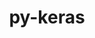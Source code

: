 ---
title: "py-keras"
layout: cache
categories: [package, develop]
meta: {"versions": ["2.10.0", "2.12.0"], "compilers": ["gcc@=11.3.0", "gcc@=7.3.1"], "oss": ["amzn2", "ubuntu22.04"], "platforms": ["linux"], "targets": ["ivybridge", "x86_64_v3", "x86_64_v4"], "stacks": ["ml-linux-x86_64-cpu", "ml-linux-x86_64-cuda", "ml-linux-x86_64-rocm", "root"], "num_specs": 129, "num_specs_by_stack": {"root": 129, "ml-linux-x86_64-cuda": 50, "ml-linux-x86_64-rocm": 42, "ml-linux-x86_64-cpu": 42}}
spec_details: [{"hash": "fss2lsnnxma3kug3ude35xmjdazgnqpl", "compiler": "gcc@=7.3.1", "versions": ["2.10.0"], "os": "amzn2", "platform": "linux", "target": "ivybridge", "variants": ["build_system=python_pip"], "stacks": ["root"], "size": "-", "tarball": "https://binaries.spack.io/develop/build_cache/linux-amzn2-ivybridge/gcc-7.3.1/py-keras-2.10.0/linux-amzn2-ivybridge-gcc-7.3.1-py-keras-2.10.0-fss2lsnnxma3kug3ude35xmjdazgnqpl.spack"}, {"hash": "2h6x7jsirgeaymyhofdrwbfo6lxfymxs", "compiler": "gcc@=7.3.1", "versions": ["2.10.0"], "os": "amzn2", "platform": "linux", "target": "ivybridge", "variants": ["build_system=python_pip"], "stacks": ["root"], "size": "-", "tarball": "https://binaries.spack.io/develop/build_cache/linux-amzn2-ivybridge/gcc-7.3.1/py-keras-2.10.0/linux-amzn2-ivybridge-gcc-7.3.1-py-keras-2.10.0-2h6x7jsirgeaymyhofdrwbfo6lxfymxs.spack"}, {"hash": "ujfrrdeupanxkxbgv3xrqgauuwnpk7x2", "compiler": "gcc@=7.3.1", "versions": ["2.10.0"], "os": "amzn2", "platform": "linux", "target": "ivybridge", "variants": ["build_system=python_pip"], "stacks": ["root"], "size": "-", "tarball": "https://binaries.spack.io/develop/build_cache/linux-amzn2-ivybridge/gcc-7.3.1/py-keras-2.10.0/linux-amzn2-ivybridge-gcc-7.3.1-py-keras-2.10.0-ujfrrdeupanxkxbgv3xrqgauuwnpk7x2.spack"}, {"hash": "nk6m73sr2tozc2l2yrzqem66lb64zrmz", "compiler": "gcc@=7.3.1", "versions": ["2.10.0"], "os": "amzn2", "platform": "linux", "target": "ivybridge", "variants": ["build_system=python_pip"], "stacks": ["root"], "size": "-", "tarball": "https://binaries.spack.io/develop/build_cache/linux-amzn2-ivybridge/gcc-7.3.1/py-keras-2.10.0/linux-amzn2-ivybridge-gcc-7.3.1-py-keras-2.10.0-nk6m73sr2tozc2l2yrzqem66lb64zrmz.spack"}, {"hash": "o6kgytkmqygkkpdhyjkwh2mmwtzgsodq", "compiler": "gcc@=7.3.1", "versions": ["2.10.0"], "os": "amzn2", "platform": "linux", "target": "ivybridge", "variants": ["build_system=python_pip"], "stacks": ["root"], "size": "-", "tarball": "https://binaries.spack.io/develop/build_cache/linux-amzn2-ivybridge/gcc-7.3.1/py-keras-2.10.0/linux-amzn2-ivybridge-gcc-7.3.1-py-keras-2.10.0-o6kgytkmqygkkpdhyjkwh2mmwtzgsodq.spack"}, {"hash": "wdtfevbqydbwfewv33qdyv3nnes7kfd5", "compiler": "gcc@=7.3.1", "versions": ["2.10.0"], "os": "amzn2", "platform": "linux", "target": "ivybridge", "variants": ["build_system=python_pip"], "stacks": ["root"], "size": "-", "tarball": "https://binaries.spack.io/develop/build_cache/linux-amzn2-ivybridge/gcc-7.3.1/py-keras-2.10.0/linux-amzn2-ivybridge-gcc-7.3.1-py-keras-2.10.0-wdtfevbqydbwfewv33qdyv3nnes7kfd5.spack"}, {"hash": "irktdcnvfaoct4mhv4itysicdknwv66q", "compiler": "gcc@=7.3.1", "versions": ["2.10.0"], "os": "amzn2", "platform": "linux", "target": "x86_64_v3", "variants": ["build_system=python_pip"], "stacks": ["root"], "size": "-", "tarball": "https://binaries.spack.io/develop/build_cache/linux-amzn2-x86_64_v3/gcc-7.3.1/py-keras-2.10.0/linux-amzn2-x86_64_v3-gcc-7.3.1-py-keras-2.10.0-irktdcnvfaoct4mhv4itysicdknwv66q.spack"}, {"hash": "3dzkylaj7zd7grqzye57oeawkwe6vuiu", "compiler": "gcc@=7.3.1", "versions": ["2.10.0"], "os": "amzn2", "platform": "linux", "target": "x86_64_v3", "variants": ["build_system=python_pip"], "stacks": ["root"], "size": "-", "tarball": "https://binaries.spack.io/develop/build_cache/linux-amzn2-x86_64_v3/gcc-7.3.1/py-keras-2.10.0/linux-amzn2-x86_64_v3-gcc-7.3.1-py-keras-2.10.0-3dzkylaj7zd7grqzye57oeawkwe6vuiu.spack"}, {"hash": "aoozurj74b7qrk64yu7u33nlomu5cijf", "compiler": "gcc@=7.3.1", "versions": ["2.10.0"], "os": "amzn2", "platform": "linux", "target": "x86_64_v3", "variants": ["build_system=python_pip"], "stacks": ["root"], "size": "-", "tarball": "https://binaries.spack.io/develop/build_cache/linux-amzn2-x86_64_v3/gcc-7.3.1/py-keras-2.10.0/linux-amzn2-x86_64_v3-gcc-7.3.1-py-keras-2.10.0-aoozurj74b7qrk64yu7u33nlomu5cijf.spack"}, {"hash": "77wpopnyl6xo4v2d3bbej257lvqelo6i", "compiler": "gcc@=7.3.1", "versions": ["2.10.0"], "os": "amzn2", "platform": "linux", "target": "x86_64_v3", "variants": [], "stacks": ["root"], "size": "-", "tarball": "https://binaries.spack.io/develop/build_cache/linux-amzn2-x86_64_v3/gcc-7.3.1/py-keras-2.10.0/linux-amzn2-x86_64_v3-gcc-7.3.1-py-keras-2.10.0-77wpopnyl6xo4v2d3bbej257lvqelo6i.spack"}, {"hash": "fqqeoo6cjesk5ai6gpbqnycmd3klkjc3", "compiler": "gcc@=7.3.1", "versions": ["2.10.0"], "os": "amzn2", "platform": "linux", "target": "x86_64_v3", "variants": ["build_system=python_pip"], "stacks": ["root"], "size": "-", "tarball": "https://binaries.spack.io/develop/build_cache/linux-amzn2-x86_64_v3/gcc-7.3.1/py-keras-2.10.0/linux-amzn2-x86_64_v3-gcc-7.3.1-py-keras-2.10.0-fqqeoo6cjesk5ai6gpbqnycmd3klkjc3.spack"}, {"hash": "dz7pfxlrbsdabzqeelmsowujkhb35jmc", "compiler": "gcc@=7.3.1", "versions": ["2.10.0"], "os": "amzn2", "platform": "linux", "target": "x86_64_v3", "variants": ["build_system=python_pip"], "stacks": ["root"], "size": "-", "tarball": "https://binaries.spack.io/develop/build_cache/linux-amzn2-x86_64_v3/gcc-7.3.1/py-keras-2.10.0/linux-amzn2-x86_64_v3-gcc-7.3.1-py-keras-2.10.0-dz7pfxlrbsdabzqeelmsowujkhb35jmc.spack"}, {"hash": "faoudjrqhuuyqzf4me234d2i34tfq5ry", "compiler": "gcc@=7.3.1", "versions": ["2.10.0"], "os": "amzn2", "platform": "linux", "target": "x86_64_v3", "variants": [], "stacks": ["root"], "size": "-", "tarball": "https://binaries.spack.io/develop/build_cache/linux-amzn2-x86_64_v3/gcc-7.3.1/py-keras-2.10.0/linux-amzn2-x86_64_v3-gcc-7.3.1-py-keras-2.10.0-faoudjrqhuuyqzf4me234d2i34tfq5ry.spack"}, {"hash": "6vbp7ajopydxyxm3cwh35jz465xxzp7n", "compiler": "gcc@=7.3.1", "versions": ["2.10.0"], "os": "amzn2", "platform": "linux", "target": "x86_64_v3", "variants": ["build_system=python_pip"], "stacks": ["root"], "size": "-", "tarball": "https://binaries.spack.io/develop/build_cache/linux-amzn2-x86_64_v3/gcc-7.3.1/py-keras-2.10.0/linux-amzn2-x86_64_v3-gcc-7.3.1-py-keras-2.10.0-6vbp7ajopydxyxm3cwh35jz465xxzp7n.spack"}, {"hash": "lyofg3s7bulypuiuwyymqyhvu4hwlwc7", "compiler": "gcc@=7.3.1", "versions": ["2.10.0"], "os": "amzn2", "platform": "linux", "target": "x86_64_v3", "variants": ["build_system=python_pip"], "stacks": ["root"], "size": "-", "tarball": "https://binaries.spack.io/develop/build_cache/linux-amzn2-x86_64_v3/gcc-7.3.1/py-keras-2.10.0/linux-amzn2-x86_64_v3-gcc-7.3.1-py-keras-2.10.0-lyofg3s7bulypuiuwyymqyhvu4hwlwc7.spack"}, {"hash": "6nnebuq5f7gmwcamd4dpcj2k72j3udtr", "compiler": "gcc@=7.3.1", "versions": ["2.10.0"], "os": "amzn2", "platform": "linux", "target": "x86_64_v3", "variants": ["build_system=python_pip"], "stacks": ["root"], "size": "-", "tarball": "https://binaries.spack.io/develop/build_cache/linux-amzn2-x86_64_v3/gcc-7.3.1/py-keras-2.10.0/linux-amzn2-x86_64_v3-gcc-7.3.1-py-keras-2.10.0-6nnebuq5f7gmwcamd4dpcj2k72j3udtr.spack"}, {"hash": "ji7ojgttsqclkxvd5k4qakjhyomdmuma", "compiler": "gcc@=7.3.1", "versions": ["2.10.0"], "os": "amzn2", "platform": "linux", "target": "x86_64_v3", "variants": ["build_system=python_pip"], "stacks": ["root"], "size": "-", "tarball": "https://binaries.spack.io/develop/build_cache/linux-amzn2-x86_64_v3/gcc-7.3.1/py-keras-2.10.0/linux-amzn2-x86_64_v3-gcc-7.3.1-py-keras-2.10.0-ji7ojgttsqclkxvd5k4qakjhyomdmuma.spack"}, {"hash": "m3k26mq3x45k24lkx3j5kd2zgwss62fa", "compiler": "gcc@=7.3.1", "versions": ["2.10.0"], "os": "amzn2", "platform": "linux", "target": "x86_64_v3", "variants": ["build_system=python_pip"], "stacks": ["root"], "size": "-", "tarball": "https://binaries.spack.io/develop/build_cache/linux-amzn2-x86_64_v3/gcc-7.3.1/py-keras-2.10.0/linux-amzn2-x86_64_v3-gcc-7.3.1-py-keras-2.10.0-m3k26mq3x45k24lkx3j5kd2zgwss62fa.spack"}, {"hash": "ier2etz7pkes3nsqpeulsjpwwnndbbdd", "compiler": "gcc@=7.3.1", "versions": ["2.10.0"], "os": "amzn2", "platform": "linux", "target": "x86_64_v3", "variants": ["build_system=python_pip"], "stacks": ["root"], "size": "-", "tarball": "https://binaries.spack.io/develop/build_cache/linux-amzn2-x86_64_v3/gcc-7.3.1/py-keras-2.10.0/linux-amzn2-x86_64_v3-gcc-7.3.1-py-keras-2.10.0-ier2etz7pkes3nsqpeulsjpwwnndbbdd.spack"}, {"hash": "jajuzk7nhjjzwy4igqdsvhh4aduv44cs", "compiler": "gcc@=7.3.1", "versions": ["2.10.0"], "os": "amzn2", "platform": "linux", "target": "x86_64_v3", "variants": ["build_system=python_pip"], "stacks": ["root"], "size": "-", "tarball": "https://binaries.spack.io/develop/build_cache/linux-amzn2-x86_64_v3/gcc-7.3.1/py-keras-2.10.0/linux-amzn2-x86_64_v3-gcc-7.3.1-py-keras-2.10.0-jajuzk7nhjjzwy4igqdsvhh4aduv44cs.spack"}, {"hash": "mz4n5m45mic4hfffydjpplt6atrgi3a3", "compiler": "gcc@=7.3.1", "versions": ["2.10.0"], "os": "amzn2", "platform": "linux", "target": "x86_64_v3", "variants": ["build_system=python_pip"], "stacks": ["root"], "size": "-", "tarball": "https://binaries.spack.io/develop/build_cache/linux-amzn2-x86_64_v3/gcc-7.3.1/py-keras-2.10.0/linux-amzn2-x86_64_v3-gcc-7.3.1-py-keras-2.10.0-mz4n5m45mic4hfffydjpplt6atrgi3a3.spack"}, {"hash": "xp7qxmjn2oknmgi5dk6gypdxb4g5vhhw", "compiler": "gcc@=7.3.1", "versions": ["2.10.0"], "os": "amzn2", "platform": "linux", "target": "x86_64_v3", "variants": ["build_system=python_pip"], "stacks": ["root"], "size": "-", "tarball": "https://binaries.spack.io/develop/build_cache/linux-amzn2-x86_64_v3/gcc-7.3.1/py-keras-2.10.0/linux-amzn2-x86_64_v3-gcc-7.3.1-py-keras-2.10.0-xp7qxmjn2oknmgi5dk6gypdxb4g5vhhw.spack"}, {"hash": "tz6r5p6dghc3j5h3ni4fgs5uvcerum25", "compiler": "gcc@=7.3.1", "versions": ["2.10.0"], "os": "amzn2", "platform": "linux", "target": "x86_64_v3", "variants": ["build_system=python_pip"], "stacks": ["ml-linux-x86_64-cuda", "root"], "size": "-", "tarball": "https://binaries.spack.io/develop/build_cache/linux-amzn2-x86_64_v3/gcc-7.3.1/py-keras-2.10.0/linux-amzn2-x86_64_v3-gcc-7.3.1-py-keras-2.10.0-tz6r5p6dghc3j5h3ni4fgs5uvcerum25.spack"}, {"hash": "olzgz6mfuy7xucq6x2plgg7r57bswdtm", "compiler": "gcc@=7.3.1", "versions": ["2.10.0"], "os": "amzn2", "platform": "linux", "target": "x86_64_v3", "variants": ["build_system=python_pip"], "stacks": ["root"], "size": "-", "tarball": "https://binaries.spack.io/develop/build_cache/linux-amzn2-x86_64_v3/gcc-7.3.1/py-keras-2.10.0/linux-amzn2-x86_64_v3-gcc-7.3.1-py-keras-2.10.0-olzgz6mfuy7xucq6x2plgg7r57bswdtm.spack"}, {"hash": "sss5zj6gbt77fuvjk6yun3i56ghpekib", "compiler": "gcc@=7.3.1", "versions": ["2.10.0"], "os": "amzn2", "platform": "linux", "target": "x86_64_v3", "variants": ["build_system=python_pip"], "stacks": ["root"], "size": "-", "tarball": "https://binaries.spack.io/develop/build_cache/linux-amzn2-x86_64_v3/gcc-7.3.1/py-keras-2.10.0/linux-amzn2-x86_64_v3-gcc-7.3.1-py-keras-2.10.0-sss5zj6gbt77fuvjk6yun3i56ghpekib.spack"}, {"hash": "xchsckkxfsgb3vpq7vvavv5m7skt3jzx", "compiler": "gcc@=7.3.1", "versions": ["2.10.0"], "os": "amzn2", "platform": "linux", "target": "x86_64_v3", "variants": ["build_system=python_pip"], "stacks": ["root"], "size": "-", "tarball": "https://binaries.spack.io/develop/build_cache/linux-amzn2-x86_64_v3/gcc-7.3.1/py-keras-2.10.0/linux-amzn2-x86_64_v3-gcc-7.3.1-py-keras-2.10.0-xchsckkxfsgb3vpq7vvavv5m7skt3jzx.spack"}, {"hash": "vz3li2o4dbp2oaz46sg2e7e6u3cns3t7", "compiler": "gcc@=7.3.1", "versions": ["2.10.0"], "os": "amzn2", "platform": "linux", "target": "x86_64_v3", "variants": ["build_system=python_pip"], "stacks": ["root"], "size": "-", "tarball": "https://binaries.spack.io/develop/build_cache/linux-amzn2-x86_64_v3/gcc-7.3.1/py-keras-2.10.0/linux-amzn2-x86_64_v3-gcc-7.3.1-py-keras-2.10.0-vz3li2o4dbp2oaz46sg2e7e6u3cns3t7.spack"}, {"hash": "nxmkv4w6fmq4tarulcz3q52ob7zoqwqv", "compiler": "gcc@=7.3.1", "versions": ["2.10.0"], "os": "amzn2", "platform": "linux", "target": "x86_64_v3", "variants": ["build_system=python_pip"], "stacks": ["root"], "size": "-", "tarball": "https://binaries.spack.io/develop/build_cache/linux-amzn2-x86_64_v3/gcc-7.3.1/py-keras-2.10.0/linux-amzn2-x86_64_v3-gcc-7.3.1-py-keras-2.10.0-nxmkv4w6fmq4tarulcz3q52ob7zoqwqv.spack"}, {"hash": "zu64ysrvnp6nz3wck3j6p6pnmow2oabf", "compiler": "gcc@=7.3.1", "versions": ["2.10.0"], "os": "amzn2", "platform": "linux", "target": "x86_64_v3", "variants": [], "stacks": ["root"], "size": "-", "tarball": "https://binaries.spack.io/develop/build_cache/linux-amzn2-x86_64_v3/gcc-7.3.1/py-keras-2.10.0/linux-amzn2-x86_64_v3-gcc-7.3.1-py-keras-2.10.0-zu64ysrvnp6nz3wck3j6p6pnmow2oabf.spack"}, {"hash": "xren2yyaabmc47cjxwrob7cymqnskfam", "compiler": "gcc@=7.3.1", "versions": ["2.10.0"], "os": "amzn2", "platform": "linux", "target": "x86_64_v3", "variants": ["build_system=python_pip"], "stacks": ["root"], "size": "-", "tarball": "https://binaries.spack.io/develop/build_cache/linux-amzn2-x86_64_v3/gcc-7.3.1/py-keras-2.10.0/linux-amzn2-x86_64_v3-gcc-7.3.1-py-keras-2.10.0-xren2yyaabmc47cjxwrob7cymqnskfam.spack"}, {"hash": "q4wlirmibrbnxizrkzmb3ledvuy7e5yn", "compiler": "gcc@=7.3.1", "versions": ["2.10.0"], "os": "amzn2", "platform": "linux", "target": "x86_64_v3", "variants": ["build_system=python_pip"], "stacks": ["ml-linux-x86_64-rocm", "ml-linux-x86_64-cpu", "root"], "size": "-", "tarball": "https://binaries.spack.io/develop/build_cache/linux-amzn2-x86_64_v3/gcc-7.3.1/py-keras-2.10.0/linux-amzn2-x86_64_v3-gcc-7.3.1-py-keras-2.10.0-q4wlirmibrbnxizrkzmb3ledvuy7e5yn.spack"}, {"hash": "tuuftysnhvfzwz5ua3n7p6rncs2lwyrk", "compiler": "gcc@=7.3.1", "versions": ["2.10.0"], "os": "amzn2", "platform": "linux", "target": "x86_64_v3", "variants": ["build_system=python_pip"], "stacks": ["root"], "size": "-", "tarball": "https://binaries.spack.io/develop/build_cache/linux-amzn2-x86_64_v3/gcc-7.3.1/py-keras-2.10.0/linux-amzn2-x86_64_v3-gcc-7.3.1-py-keras-2.10.0-tuuftysnhvfzwz5ua3n7p6rncs2lwyrk.spack"}, {"hash": "p57kkucxv3gdqxyacjre7n3gwyscktgm", "compiler": "gcc@=7.3.1", "versions": ["2.10.0"], "os": "amzn2", "platform": "linux", "target": "x86_64_v3", "variants": ["build_system=python_pip"], "stacks": ["root"], "size": "-", "tarball": "https://binaries.spack.io/develop/build_cache/linux-amzn2-x86_64_v3/gcc-7.3.1/py-keras-2.10.0/linux-amzn2-x86_64_v3-gcc-7.3.1-py-keras-2.10.0-p57kkucxv3gdqxyacjre7n3gwyscktgm.spack"}, {"hash": "npiaxv3dmqc4nybl6gwajmm5e3zxohe3", "compiler": "gcc@=7.3.1", "versions": ["2.10.0"], "os": "amzn2", "platform": "linux", "target": "x86_64_v4", "variants": [], "stacks": ["root"], "size": "-", "tarball": "https://binaries.spack.io/develop/build_cache/linux-amzn2-x86_64_v4/gcc-7.3.1/py-keras-2.10.0/linux-amzn2-x86_64_v4-gcc-7.3.1-py-keras-2.10.0-npiaxv3dmqc4nybl6gwajmm5e3zxohe3.spack"}, {"hash": "hvhjp5jelma7uhhzwyujlkj2srghrrrc", "compiler": "gcc@=7.3.1", "versions": ["2.10.0"], "os": "amzn2", "platform": "linux", "target": "x86_64_v4", "variants": [], "stacks": ["root"], "size": "-", "tarball": "https://binaries.spack.io/develop/build_cache/linux-amzn2-x86_64_v4/gcc-7.3.1/py-keras-2.10.0/linux-amzn2-x86_64_v4-gcc-7.3.1-py-keras-2.10.0-hvhjp5jelma7uhhzwyujlkj2srghrrrc.spack"}, {"hash": "rtigal643sfqha4e2xtj4zmuoxnoqila", "compiler": "gcc@=7.3.1", "versions": ["2.10.0"], "os": "amzn2", "platform": "linux", "target": "x86_64_v4", "variants": [], "stacks": ["root"], "size": "-", "tarball": "https://binaries.spack.io/develop/build_cache/linux-amzn2-x86_64_v4/gcc-7.3.1/py-keras-2.10.0/linux-amzn2-x86_64_v4-gcc-7.3.1-py-keras-2.10.0-rtigal643sfqha4e2xtj4zmuoxnoqila.spack"}, {"hash": "mcrvi2cuflxsh3vijz2f7cam43t6yiwh", "compiler": "gcc@=7.3.1", "versions": ["2.10.0"], "os": "amzn2", "platform": "linux", "target": "x86_64_v4", "variants": [], "stacks": ["root"], "size": "-", "tarball": "https://binaries.spack.io/develop/build_cache/linux-amzn2-x86_64_v4/gcc-7.3.1/py-keras-2.10.0/linux-amzn2-x86_64_v4-gcc-7.3.1-py-keras-2.10.0-mcrvi2cuflxsh3vijz2f7cam43t6yiwh.spack"}, {"hash": "myxqxioprpnza5cax5u3rqqea67qsamj", "compiler": "gcc@=7.3.1", "versions": ["2.10.0"], "os": "amzn2", "platform": "linux", "target": "x86_64_v4", "variants": [], "stacks": ["root"], "size": "-", "tarball": "https://binaries.spack.io/develop/build_cache/linux-amzn2-x86_64_v4/gcc-7.3.1/py-keras-2.10.0/linux-amzn2-x86_64_v4-gcc-7.3.1-py-keras-2.10.0-myxqxioprpnza5cax5u3rqqea67qsamj.spack"}, {"hash": "qp7pz6tdbvhqn3hsfrgq4adgpc5mr3wq", "compiler": "gcc@=7.3.1", "versions": ["2.10.0"], "os": "amzn2", "platform": "linux", "target": "x86_64_v4", "variants": [], "stacks": ["root"], "size": "-", "tarball": "https://binaries.spack.io/develop/build_cache/linux-amzn2-x86_64_v4/gcc-7.3.1/py-keras-2.10.0/linux-amzn2-x86_64_v4-gcc-7.3.1-py-keras-2.10.0-qp7pz6tdbvhqn3hsfrgq4adgpc5mr3wq.spack"}, {"hash": "7zhotdoghrcyqze7drcgyn57wcm7u7ib", "compiler": "gcc@=11.3.0", "versions": ["2.10.0"], "os": "ubuntu22.04", "platform": "linux", "target": "x86_64_v3", "variants": ["build_system=python_pip"], "stacks": ["ml-linux-x86_64-cuda", "root"], "size": "-", "tarball": "https://binaries.spack.io/develop/build_cache/linux-ubuntu22.04-x86_64_v3/gcc-11.3.0/py-keras-2.10.0/linux-ubuntu22.04-x86_64_v3-gcc-11.3.0-py-keras-2.10.0-7zhotdoghrcyqze7drcgyn57wcm7u7ib.spack"}, {"hash": "7o3c4vyl7cfcl2lbd25vnc7pceen3pgm", "compiler": "gcc@=11.3.0", "versions": ["2.10.0"], "os": "ubuntu22.04", "platform": "linux", "target": "x86_64_v3", "variants": ["build_system=python_pip"], "stacks": ["ml-linux-x86_64-rocm", "ml-linux-x86_64-cpu", "root"], "size": "-", "tarball": "https://binaries.spack.io/develop/build_cache/linux-ubuntu22.04-x86_64_v3/gcc-11.3.0/py-keras-2.10.0/linux-ubuntu22.04-x86_64_v3-gcc-11.3.0-py-keras-2.10.0-7o3c4vyl7cfcl2lbd25vnc7pceen3pgm.spack"}, {"hash": "6envjo3hm5cuohizbv7jsocifftrpzxa", "compiler": "gcc@=11.3.0", "versions": ["2.10.0"], "os": "ubuntu22.04", "platform": "linux", "target": "x86_64_v3", "variants": ["build_system=python_pip"], "stacks": ["ml-linux-x86_64-rocm", "ml-linux-x86_64-cpu", "root"], "size": "-", "tarball": "https://binaries.spack.io/develop/build_cache/linux-ubuntu22.04-x86_64_v3/gcc-11.3.0/py-keras-2.10.0/linux-ubuntu22.04-x86_64_v3-gcc-11.3.0-py-keras-2.10.0-6envjo3hm5cuohizbv7jsocifftrpzxa.spack"}, {"hash": "3viatxi3bdauw5e3ooudzarobpxs6c3x", "compiler": "gcc@=11.3.0", "versions": ["2.10.0"], "os": "ubuntu22.04", "platform": "linux", "target": "x86_64_v3", "variants": ["build_system=python_pip"], "stacks": ["ml-linux-x86_64-rocm", "ml-linux-x86_64-cpu", "root"], "size": "-", "tarball": "https://binaries.spack.io/develop/build_cache/linux-ubuntu22.04-x86_64_v3/gcc-11.3.0/py-keras-2.10.0/linux-ubuntu22.04-x86_64_v3-gcc-11.3.0-py-keras-2.10.0-3viatxi3bdauw5e3ooudzarobpxs6c3x.spack"}, {"hash": "3vlei3jfsuptr2qvis6plqhqusxesbdo", "compiler": "gcc@=11.3.0", "versions": ["2.10.0"], "os": "ubuntu22.04", "platform": "linux", "target": "x86_64_v3", "variants": ["build_system=python_pip"], "stacks": ["ml-linux-x86_64-cuda", "root"], "size": "-", "tarball": "https://binaries.spack.io/develop/build_cache/linux-ubuntu22.04-x86_64_v3/gcc-11.3.0/py-keras-2.10.0/linux-ubuntu22.04-x86_64_v3-gcc-11.3.0-py-keras-2.10.0-3vlei3jfsuptr2qvis6plqhqusxesbdo.spack"}, {"hash": "2pbmvdiecklqe4knwmnc7tbegcwicwg2", "compiler": "gcc@=11.3.0", "versions": ["2.10.0"], "os": "ubuntu22.04", "platform": "linux", "target": "x86_64_v3", "variants": ["build_system=python_pip"], "stacks": ["ml-linux-x86_64-rocm", "ml-linux-x86_64-cpu", "root"], "size": "-", "tarball": "https://binaries.spack.io/develop/build_cache/linux-ubuntu22.04-x86_64_v3/gcc-11.3.0/py-keras-2.10.0/linux-ubuntu22.04-x86_64_v3-gcc-11.3.0-py-keras-2.10.0-2pbmvdiecklqe4knwmnc7tbegcwicwg2.spack"}, {"hash": "23dxjilb3o23sr77nsnlxydg7bd5iugs", "compiler": "gcc@=11.3.0", "versions": ["2.10.0"], "os": "ubuntu22.04", "platform": "linux", "target": "x86_64_v3", "variants": ["build_system=python_pip"], "stacks": ["ml-linux-x86_64-rocm", "ml-linux-x86_64-cpu", "root"], "size": "-", "tarball": "https://binaries.spack.io/develop/build_cache/linux-ubuntu22.04-x86_64_v3/gcc-11.3.0/py-keras-2.10.0/linux-ubuntu22.04-x86_64_v3-gcc-11.3.0-py-keras-2.10.0-23dxjilb3o23sr77nsnlxydg7bd5iugs.spack"}, {"hash": "526z6vi5mg2s2cs7envmxlu3brhjrkxs", "compiler": "gcc@=11.3.0", "versions": ["2.10.0"], "os": "ubuntu22.04", "platform": "linux", "target": "x86_64_v3", "variants": ["build_system=python_pip"], "stacks": ["ml-linux-x86_64-rocm", "ml-linux-x86_64-cpu", "root"], "size": "-", "tarball": "https://binaries.spack.io/develop/build_cache/linux-ubuntu22.04-x86_64_v3/gcc-11.3.0/py-keras-2.10.0/linux-ubuntu22.04-x86_64_v3-gcc-11.3.0-py-keras-2.10.0-526z6vi5mg2s2cs7envmxlu3brhjrkxs.spack"}, {"hash": "2ti2qfguc6zhe7k7prq52w7hpj7ufhj3", "compiler": "gcc@=11.3.0", "versions": ["2.10.0"], "os": "ubuntu22.04", "platform": "linux", "target": "x86_64_v3", "variants": ["build_system=python_pip"], "stacks": ["ml-linux-x86_64-rocm", "ml-linux-x86_64-cpu", "root"], "size": "-", "tarball": "https://binaries.spack.io/develop/build_cache/linux-ubuntu22.04-x86_64_v3/gcc-11.3.0/py-keras-2.10.0/linux-ubuntu22.04-x86_64_v3-gcc-11.3.0-py-keras-2.10.0-2ti2qfguc6zhe7k7prq52w7hpj7ufhj3.spack"}, {"hash": "vi5qowc6rqv2rdfstxm2a3dqxaqpxsft", "compiler": "gcc@=11.3.0", "versions": ["2.10.0"], "os": "ubuntu22.04", "platform": "linux", "target": "x86_64_v3", "variants": ["build_system=python_pip"], "stacks": ["ml-linux-x86_64-cuda", "root"], "size": "-", "tarball": "https://binaries.spack.io/develop/build_cache/linux-ubuntu22.04-x86_64_v3/gcc-11.3.0/py-keras-2.10.0/linux-ubuntu22.04-x86_64_v3-gcc-11.3.0-py-keras-2.10.0-vi5qowc6rqv2rdfstxm2a3dqxaqpxsft.spack"}, {"hash": "aud6sykuohbfa2kxhw6sd3aapabr3uay", "compiler": "gcc@=11.3.0", "versions": ["2.10.0"], "os": "ubuntu22.04", "platform": "linux", "target": "x86_64_v3", "variants": ["build_system=python_pip"], "stacks": ["ml-linux-x86_64-rocm", "ml-linux-x86_64-cpu", "root"], "size": "-", "tarball": "https://binaries.spack.io/develop/build_cache/linux-ubuntu22.04-x86_64_v3/gcc-11.3.0/py-keras-2.10.0/linux-ubuntu22.04-x86_64_v3-gcc-11.3.0-py-keras-2.10.0-aud6sykuohbfa2kxhw6sd3aapabr3uay.spack"}, {"hash": "i7y526hdudnfvnwkivjzieyvfurzmm24", "compiler": "gcc@=11.3.0", "versions": ["2.10.0"], "os": "ubuntu22.04", "platform": "linux", "target": "x86_64_v3", "variants": ["build_system=python_pip"], "stacks": ["ml-linux-x86_64-cuda", "root"], "size": "-", "tarball": "https://binaries.spack.io/develop/build_cache/linux-ubuntu22.04-x86_64_v3/gcc-11.3.0/py-keras-2.10.0/linux-ubuntu22.04-x86_64_v3-gcc-11.3.0-py-keras-2.10.0-i7y526hdudnfvnwkivjzieyvfurzmm24.spack"}, {"hash": "3nhv4xj5zvkjktgeubl7ztwcr5ytwhmu", "compiler": "gcc@=11.3.0", "versions": ["2.10.0"], "os": "ubuntu22.04", "platform": "linux", "target": "x86_64_v3", "variants": ["build_system=python_pip"], "stacks": ["ml-linux-x86_64-cuda", "root"], "size": "-", "tarball": "https://binaries.spack.io/develop/build_cache/linux-ubuntu22.04-x86_64_v3/gcc-11.3.0/py-keras-2.10.0/linux-ubuntu22.04-x86_64_v3-gcc-11.3.0-py-keras-2.10.0-3nhv4xj5zvkjktgeubl7ztwcr5ytwhmu.spack"}, {"hash": "gv5ihbabc5rkxyxwt4nm2npwrbzntw2y", "compiler": "gcc@=11.3.0", "versions": ["2.10.0"], "os": "ubuntu22.04", "platform": "linux", "target": "x86_64_v3", "variants": ["build_system=python_pip"], "stacks": ["ml-linux-x86_64-cuda", "root"], "size": "-", "tarball": "https://binaries.spack.io/develop/build_cache/linux-ubuntu22.04-x86_64_v3/gcc-11.3.0/py-keras-2.10.0/linux-ubuntu22.04-x86_64_v3-gcc-11.3.0-py-keras-2.10.0-gv5ihbabc5rkxyxwt4nm2npwrbzntw2y.spack"}, {"hash": "7hax6e55tcuum44gkwygvtmdesvpl63j", "compiler": "gcc@=11.3.0", "versions": ["2.10.0"], "os": "ubuntu22.04", "platform": "linux", "target": "x86_64_v3", "variants": ["build_system=python_pip"], "stacks": ["ml-linux-x86_64-rocm", "ml-linux-x86_64-cpu", "root"], "size": "-", "tarball": "https://binaries.spack.io/develop/build_cache/linux-ubuntu22.04-x86_64_v3/gcc-11.3.0/py-keras-2.10.0/linux-ubuntu22.04-x86_64_v3-gcc-11.3.0-py-keras-2.10.0-7hax6e55tcuum44gkwygvtmdesvpl63j.spack"}, {"hash": "isgesb5v6hn4b6d2nnpt2gdnc2ovgp4o", "compiler": "gcc@=11.3.0", "versions": ["2.10.0"], "os": "ubuntu22.04", "platform": "linux", "target": "x86_64_v3", "variants": ["build_system=python_pip"], "stacks": ["ml-linux-x86_64-cuda", "root"], "size": "-", "tarball": "https://binaries.spack.io/develop/build_cache/linux-ubuntu22.04-x86_64_v3/gcc-11.3.0/py-keras-2.10.0/linux-ubuntu22.04-x86_64_v3-gcc-11.3.0-py-keras-2.10.0-isgesb5v6hn4b6d2nnpt2gdnc2ovgp4o.spack"}, {"hash": "aukhylgizbojenkfhlp2bajqmekxssej", "compiler": "gcc@=11.3.0", "versions": ["2.10.0"], "os": "ubuntu22.04", "platform": "linux", "target": "x86_64_v3", "variants": ["build_system=python_pip"], "stacks": ["ml-linux-x86_64-cuda", "root"], "size": "-", "tarball": "https://binaries.spack.io/develop/build_cache/linux-ubuntu22.04-x86_64_v3/gcc-11.3.0/py-keras-2.10.0/linux-ubuntu22.04-x86_64_v3-gcc-11.3.0-py-keras-2.10.0-aukhylgizbojenkfhlp2bajqmekxssej.spack"}, {"hash": "kbt3fqzeiyk4luwsgcytvdr5oy67v4l6", "compiler": "gcc@=11.3.0", "versions": ["2.10.0"], "os": "ubuntu22.04", "platform": "linux", "target": "x86_64_v3", "variants": ["build_system=python_pip"], "stacks": ["ml-linux-x86_64-cuda", "root"], "size": "-", "tarball": "https://binaries.spack.io/develop/build_cache/linux-ubuntu22.04-x86_64_v3/gcc-11.3.0/py-keras-2.10.0/linux-ubuntu22.04-x86_64_v3-gcc-11.3.0-py-keras-2.10.0-kbt3fqzeiyk4luwsgcytvdr5oy67v4l6.spack"}, {"hash": "7r7cv224cxxffvgraphmq7f5blo777av", "compiler": "gcc@=11.3.0", "versions": ["2.10.0"], "os": "ubuntu22.04", "platform": "linux", "target": "x86_64_v3", "variants": ["build_system=python_pip"], "stacks": ["ml-linux-x86_64-cuda", "root"], "size": "-", "tarball": "https://binaries.spack.io/develop/build_cache/linux-ubuntu22.04-x86_64_v3/gcc-11.3.0/py-keras-2.10.0/linux-ubuntu22.04-x86_64_v3-gcc-11.3.0-py-keras-2.10.0-7r7cv224cxxffvgraphmq7f5blo777av.spack"}, {"hash": "lpshvphxlqjrcrz67foyxzr5mujr6452", "compiler": "gcc@=11.3.0", "versions": ["2.10.0"], "os": "ubuntu22.04", "platform": "linux", "target": "x86_64_v3", "variants": ["build_system=python_pip"], "stacks": ["ml-linux-x86_64-rocm", "ml-linux-x86_64-cpu", "root"], "size": "-", "tarball": "https://binaries.spack.io/develop/build_cache/linux-ubuntu22.04-x86_64_v3/gcc-11.3.0/py-keras-2.10.0/linux-ubuntu22.04-x86_64_v3-gcc-11.3.0-py-keras-2.10.0-lpshvphxlqjrcrz67foyxzr5mujr6452.spack"}, {"hash": "cd25ei3efyqqe3s5ahldneyei3uqantf", "compiler": "gcc@=11.3.0", "versions": ["2.10.0"], "os": "ubuntu22.04", "platform": "linux", "target": "x86_64_v3", "variants": ["build_system=python_pip"], "stacks": ["ml-linux-x86_64-rocm", "ml-linux-x86_64-cpu", "root"], "size": "-", "tarball": "https://binaries.spack.io/develop/build_cache/linux-ubuntu22.04-x86_64_v3/gcc-11.3.0/py-keras-2.10.0/linux-ubuntu22.04-x86_64_v3-gcc-11.3.0-py-keras-2.10.0-cd25ei3efyqqe3s5ahldneyei3uqantf.spack"}, {"hash": "lfkgz4jdnmbn3kn4aunlf3bq5dryeors", "compiler": "gcc@=11.3.0", "versions": ["2.10.0"], "os": "ubuntu22.04", "platform": "linux", "target": "x86_64_v3", "variants": ["build_system=python_pip"], "stacks": ["ml-linux-x86_64-cuda", "root"], "size": "-", "tarball": "https://binaries.spack.io/develop/build_cache/linux-ubuntu22.04-x86_64_v3/gcc-11.3.0/py-keras-2.10.0/linux-ubuntu22.04-x86_64_v3-gcc-11.3.0-py-keras-2.10.0-lfkgz4jdnmbn3kn4aunlf3bq5dryeors.spack"}, {"hash": "fogbl3ubofrljodjxky735v35pyo5pvx", "compiler": "gcc@=11.3.0", "versions": ["2.10.0"], "os": "ubuntu22.04", "platform": "linux", "target": "x86_64_v3", "variants": ["build_system=python_pip"], "stacks": ["ml-linux-x86_64-cuda", "root"], "size": "-", "tarball": "https://binaries.spack.io/develop/build_cache/linux-ubuntu22.04-x86_64_v3/gcc-11.3.0/py-keras-2.10.0/linux-ubuntu22.04-x86_64_v3-gcc-11.3.0-py-keras-2.10.0-fogbl3ubofrljodjxky735v35pyo5pvx.spack"}, {"hash": "lblsyf43c77l6ubzmxiydv3cfiyspwmq", "compiler": "gcc@=11.3.0", "versions": ["2.10.0"], "os": "ubuntu22.04", "platform": "linux", "target": "x86_64_v3", "variants": ["build_system=python_pip"], "stacks": ["ml-linux-x86_64-cuda", "root"], "size": "-", "tarball": "https://binaries.spack.io/develop/build_cache/linux-ubuntu22.04-x86_64_v3/gcc-11.3.0/py-keras-2.10.0/linux-ubuntu22.04-x86_64_v3-gcc-11.3.0-py-keras-2.10.0-lblsyf43c77l6ubzmxiydv3cfiyspwmq.spack"}, {"hash": "b2j43gtnso3m7jpit4eotyq4n5y6gup7", "compiler": "gcc@=11.3.0", "versions": ["2.10.0"], "os": "ubuntu22.04", "platform": "linux", "target": "x86_64_v3", "variants": ["build_system=python_pip"], "stacks": ["ml-linux-x86_64-cuda", "root"], "size": "-", "tarball": "https://binaries.spack.io/develop/build_cache/linux-ubuntu22.04-x86_64_v3/gcc-11.3.0/py-keras-2.10.0/linux-ubuntu22.04-x86_64_v3-gcc-11.3.0-py-keras-2.10.0-b2j43gtnso3m7jpit4eotyq4n5y6gup7.spack"}, {"hash": "hooh2r4na43dfa7healzzp55f6kqktee", "compiler": "gcc@=11.3.0", "versions": ["2.10.0"], "os": "ubuntu22.04", "platform": "linux", "target": "x86_64_v3", "variants": ["build_system=python_pip"], "stacks": ["ml-linux-x86_64-cuda", "root"], "size": "-", "tarball": "https://binaries.spack.io/develop/build_cache/linux-ubuntu22.04-x86_64_v3/gcc-11.3.0/py-keras-2.10.0/linux-ubuntu22.04-x86_64_v3-gcc-11.3.0-py-keras-2.10.0-hooh2r4na43dfa7healzzp55f6kqktee.spack"}, {"hash": "ajnve7aqj7r5yiyk45mtpro53rzaq6dp", "compiler": "gcc@=11.3.0", "versions": ["2.10.0"], "os": "ubuntu22.04", "platform": "linux", "target": "x86_64_v3", "variants": ["build_system=python_pip"], "stacks": ["ml-linux-x86_64-rocm", "ml-linux-x86_64-cpu", "root"], "size": "-", "tarball": "https://binaries.spack.io/develop/build_cache/linux-ubuntu22.04-x86_64_v3/gcc-11.3.0/py-keras-2.10.0/linux-ubuntu22.04-x86_64_v3-gcc-11.3.0-py-keras-2.10.0-ajnve7aqj7r5yiyk45mtpro53rzaq6dp.spack"}, {"hash": "kjldnzmcjqi7eml7vxewdsvtynrqurrj", "compiler": "gcc@=11.3.0", "versions": ["2.10.0"], "os": "ubuntu22.04", "platform": "linux", "target": "x86_64_v3", "variants": ["build_system=python_pip"], "stacks": ["ml-linux-x86_64-rocm", "ml-linux-x86_64-cpu", "root"], "size": "-", "tarball": "https://binaries.spack.io/develop/build_cache/linux-ubuntu22.04-x86_64_v3/gcc-11.3.0/py-keras-2.10.0/linux-ubuntu22.04-x86_64_v3-gcc-11.3.0-py-keras-2.10.0-kjldnzmcjqi7eml7vxewdsvtynrqurrj.spack"}, {"hash": "b2oldybwuw4jcclv46crmtrg45y7h4hn", "compiler": "gcc@=11.3.0", "versions": ["2.10.0"], "os": "ubuntu22.04", "platform": "linux", "target": "x86_64_v3", "variants": ["build_system=python_pip"], "stacks": ["ml-linux-x86_64-rocm", "ml-linux-x86_64-cpu", "root"], "size": "-", "tarball": "https://binaries.spack.io/develop/build_cache/linux-ubuntu22.04-x86_64_v3/gcc-11.3.0/py-keras-2.10.0/linux-ubuntu22.04-x86_64_v3-gcc-11.3.0-py-keras-2.10.0-b2oldybwuw4jcclv46crmtrg45y7h4hn.spack"}, {"hash": "lx45k3pq6xnqljwepd6emedeqldxni5h", "compiler": "gcc@=11.3.0", "versions": ["2.10.0"], "os": "ubuntu22.04", "platform": "linux", "target": "x86_64_v3", "variants": ["build_system=python_pip"], "stacks": ["ml-linux-x86_64-rocm", "ml-linux-x86_64-cpu", "root"], "size": "-", "tarball": "https://binaries.spack.io/develop/build_cache/linux-ubuntu22.04-x86_64_v3/gcc-11.3.0/py-keras-2.10.0/linux-ubuntu22.04-x86_64_v3-gcc-11.3.0-py-keras-2.10.0-lx45k3pq6xnqljwepd6emedeqldxni5h.spack"}, {"hash": "cxxxiax23p466rhkyzn5mke7htvrzbhj", "compiler": "gcc@=11.3.0", "versions": ["2.10.0"], "os": "ubuntu22.04", "platform": "linux", "target": "x86_64_v3", "variants": ["build_system=python_pip"], "stacks": ["ml-linux-x86_64-cuda", "root"], "size": "-", "tarball": "https://binaries.spack.io/develop/build_cache/linux-ubuntu22.04-x86_64_v3/gcc-11.3.0/py-keras-2.10.0/linux-ubuntu22.04-x86_64_v3-gcc-11.3.0-py-keras-2.10.0-cxxxiax23p466rhkyzn5mke7htvrzbhj.spack"}, {"hash": "mzgavitwzpxvtriwewdnzemofz7uzttz", "compiler": "gcc@=11.3.0", "versions": ["2.10.0"], "os": "ubuntu22.04", "platform": "linux", "target": "x86_64_v3", "variants": ["build_system=python_pip"], "stacks": ["ml-linux-x86_64-rocm", "ml-linux-x86_64-cpu", "root"], "size": "-", "tarball": "https://binaries.spack.io/develop/build_cache/linux-ubuntu22.04-x86_64_v3/gcc-11.3.0/py-keras-2.10.0/linux-ubuntu22.04-x86_64_v3-gcc-11.3.0-py-keras-2.10.0-mzgavitwzpxvtriwewdnzemofz7uzttz.spack"}, {"hash": "g47yumh7e2k6nafrfwz2hysizp7z3jya", "compiler": "gcc@=11.3.0", "versions": ["2.10.0"], "os": "ubuntu22.04", "platform": "linux", "target": "x86_64_v3", "variants": ["build_system=python_pip"], "stacks": ["ml-linux-x86_64-rocm", "ml-linux-x86_64-cpu", "root"], "size": "-", "tarball": "https://binaries.spack.io/develop/build_cache/linux-ubuntu22.04-x86_64_v3/gcc-11.3.0/py-keras-2.10.0/linux-ubuntu22.04-x86_64_v3-gcc-11.3.0-py-keras-2.10.0-g47yumh7e2k6nafrfwz2hysizp7z3jya.spack"}, {"hash": "ombxmaamxzfxtqvurg5urybrsobxfu5n", "compiler": "gcc@=11.3.0", "versions": ["2.10.0"], "os": "ubuntu22.04", "platform": "linux", "target": "x86_64_v3", "variants": ["build_system=python_pip"], "stacks": ["ml-linux-x86_64-cuda", "root"], "size": "-", "tarball": "https://binaries.spack.io/develop/build_cache/linux-ubuntu22.04-x86_64_v3/gcc-11.3.0/py-keras-2.10.0/linux-ubuntu22.04-x86_64_v3-gcc-11.3.0-py-keras-2.10.0-ombxmaamxzfxtqvurg5urybrsobxfu5n.spack"}, {"hash": "hx2jkvnoxxnnmrhtcjv2uc2x6eefrgd7", "compiler": "gcc@=11.3.0", "versions": ["2.10.0"], "os": "ubuntu22.04", "platform": "linux", "target": "x86_64_v3", "variants": ["build_system=python_pip"], "stacks": ["ml-linux-x86_64-cuda", "root"], "size": "-", "tarball": "https://binaries.spack.io/develop/build_cache/linux-ubuntu22.04-x86_64_v3/gcc-11.3.0/py-keras-2.10.0/linux-ubuntu22.04-x86_64_v3-gcc-11.3.0-py-keras-2.10.0-hx2jkvnoxxnnmrhtcjv2uc2x6eefrgd7.spack"}, {"hash": "mb5nlyzvrlp6z6pbmus63cg457lnzfvg", "compiler": "gcc@=11.3.0", "versions": ["2.10.0"], "os": "ubuntu22.04", "platform": "linux", "target": "x86_64_v3", "variants": ["build_system=python_pip"], "stacks": ["ml-linux-x86_64-rocm", "ml-linux-x86_64-cpu", "root"], "size": "-", "tarball": "https://binaries.spack.io/develop/build_cache/linux-ubuntu22.04-x86_64_v3/gcc-11.3.0/py-keras-2.10.0/linux-ubuntu22.04-x86_64_v3-gcc-11.3.0-py-keras-2.10.0-mb5nlyzvrlp6z6pbmus63cg457lnzfvg.spack"}, {"hash": "brt5bfzfs43kccptcoc4pubstqfutvzz", "compiler": "gcc@=11.3.0", "versions": ["2.10.0"], "os": "ubuntu22.04", "platform": "linux", "target": "x86_64_v3", "variants": ["build_system=python_pip"], "stacks": ["ml-linux-x86_64-cuda", "root"], "size": "-", "tarball": "https://binaries.spack.io/develop/build_cache/linux-ubuntu22.04-x86_64_v3/gcc-11.3.0/py-keras-2.10.0/linux-ubuntu22.04-x86_64_v3-gcc-11.3.0-py-keras-2.10.0-brt5bfzfs43kccptcoc4pubstqfutvzz.spack"}, {"hash": "rpucfhh3nhula2x33xiywejn4vv6es3m", "compiler": "gcc@=11.3.0", "versions": ["2.10.0"], "os": "ubuntu22.04", "platform": "linux", "target": "x86_64_v3", "variants": ["build_system=python_pip"], "stacks": ["ml-linux-x86_64-cuda", "root"], "size": "-", "tarball": "https://binaries.spack.io/develop/build_cache/linux-ubuntu22.04-x86_64_v3/gcc-11.3.0/py-keras-2.10.0/linux-ubuntu22.04-x86_64_v3-gcc-11.3.0-py-keras-2.10.0-rpucfhh3nhula2x33xiywejn4vv6es3m.spack"}, {"hash": "jn7dw6cxultspcawnoedwoijbjpnpoad", "compiler": "gcc@=11.3.0", "versions": ["2.10.0"], "os": "ubuntu22.04", "platform": "linux", "target": "x86_64_v3", "variants": ["build_system=python_pip"], "stacks": ["ml-linux-x86_64-cuda", "root"], "size": "-", "tarball": "https://binaries.spack.io/develop/build_cache/linux-ubuntu22.04-x86_64_v3/gcc-11.3.0/py-keras-2.10.0/linux-ubuntu22.04-x86_64_v3-gcc-11.3.0-py-keras-2.10.0-jn7dw6cxultspcawnoedwoijbjpnpoad.spack"}, {"hash": "tfotxgwi2syxyniyq4eh5to3e3kixa7s", "compiler": "gcc@=11.3.0", "versions": ["2.10.0"], "os": "ubuntu22.04", "platform": "linux", "target": "x86_64_v3", "variants": ["build_system=python_pip"], "stacks": ["ml-linux-x86_64-rocm", "ml-linux-x86_64-cpu", "root"], "size": "-", "tarball": "https://binaries.spack.io/develop/build_cache/linux-ubuntu22.04-x86_64_v3/gcc-11.3.0/py-keras-2.10.0/linux-ubuntu22.04-x86_64_v3-gcc-11.3.0-py-keras-2.10.0-tfotxgwi2syxyniyq4eh5to3e3kixa7s.spack"}, {"hash": "j4cbyf44rajdi5j27uy2tgbbswjwptsq", "compiler": "gcc@=11.3.0", "versions": ["2.10.0"], "os": "ubuntu22.04", "platform": "linux", "target": "x86_64_v3", "variants": ["build_system=python_pip"], "stacks": ["ml-linux-x86_64-cuda", "root"], "size": "-", "tarball": "https://binaries.spack.io/develop/build_cache/linux-ubuntu22.04-x86_64_v3/gcc-11.3.0/py-keras-2.10.0/linux-ubuntu22.04-x86_64_v3-gcc-11.3.0-py-keras-2.10.0-j4cbyf44rajdi5j27uy2tgbbswjwptsq.spack"}, {"hash": "pzihq6otrqlzl36tnvlrvvyrr2pniczv", "compiler": "gcc@=11.3.0", "versions": ["2.12.0"], "os": "ubuntu22.04", "platform": "linux", "target": "x86_64_v3", "variants": ["build_system=python_pip"], "stacks": ["ml-linux-x86_64-rocm", "ml-linux-x86_64-cpu", "root"], "size": "-", "tarball": "https://binaries.spack.io/develop/build_cache/linux-ubuntu22.04-x86_64_v3/gcc-11.3.0/py-keras-2.12.0/linux-ubuntu22.04-x86_64_v3-gcc-11.3.0-py-keras-2.12.0-pzihq6otrqlzl36tnvlrvvyrr2pniczv.spack"}, {"hash": "xamx3hzsrqpunk5pzd6caykfcqkn6e3h", "compiler": "gcc@=11.3.0", "versions": ["2.10.0"], "os": "ubuntu22.04", "platform": "linux", "target": "x86_64_v3", "variants": ["build_system=python_pip"], "stacks": ["ml-linux-x86_64-cuda", "root"], "size": "-", "tarball": "https://binaries.spack.io/develop/build_cache/linux-ubuntu22.04-x86_64_v3/gcc-11.3.0/py-keras-2.10.0/linux-ubuntu22.04-x86_64_v3-gcc-11.3.0-py-keras-2.10.0-xamx3hzsrqpunk5pzd6caykfcqkn6e3h.spack"}, {"hash": "chsbdpjmd2wbweop2tl3zcj7ijkeiuu2", "compiler": "gcc@=11.3.0", "versions": ["2.12.0"], "os": "ubuntu22.04", "platform": "linux", "target": "x86_64_v3", "variants": ["build_system=python_pip"], "stacks": ["ml-linux-x86_64-cuda", "root"], "size": "-", "tarball": "https://binaries.spack.io/develop/build_cache/linux-ubuntu22.04-x86_64_v3/gcc-11.3.0/py-keras-2.12.0/linux-ubuntu22.04-x86_64_v3-gcc-11.3.0-py-keras-2.12.0-chsbdpjmd2wbweop2tl3zcj7ijkeiuu2.spack"}, {"hash": "vwjsdkzarmx3vcvjd445mkvbc6ubigri", "compiler": "gcc@=11.3.0", "versions": ["2.10.0"], "os": "ubuntu22.04", "platform": "linux", "target": "x86_64_v3", "variants": ["build_system=python_pip"], "stacks": ["ml-linux-x86_64-cuda", "root"], "size": "-", "tarball": "https://binaries.spack.io/develop/build_cache/linux-ubuntu22.04-x86_64_v3/gcc-11.3.0/py-keras-2.10.0/linux-ubuntu22.04-x86_64_v3-gcc-11.3.0-py-keras-2.10.0-vwjsdkzarmx3vcvjd445mkvbc6ubigri.spack"}, {"hash": "7ux6jfiqv43hfbyuhmbhkwc443r6gxlh", "compiler": "gcc@=11.3.0", "versions": ["2.12.0"], "os": "ubuntu22.04", "platform": "linux", "target": "x86_64_v3", "variants": ["build_system=python_pip"], "stacks": ["ml-linux-x86_64-rocm", "ml-linux-x86_64-cpu", "root"], "size": "-", "tarball": "https://binaries.spack.io/develop/build_cache/linux-ubuntu22.04-x86_64_v3/gcc-11.3.0/py-keras-2.12.0/linux-ubuntu22.04-x86_64_v3-gcc-11.3.0-py-keras-2.12.0-7ux6jfiqv43hfbyuhmbhkwc443r6gxlh.spack"}, {"hash": "xdboav4riyu7cvxruzrgo3jp3j3hozph", "compiler": "gcc@=11.3.0", "versions": ["2.10.0"], "os": "ubuntu22.04", "platform": "linux", "target": "x86_64_v3", "variants": ["build_system=python_pip"], "stacks": ["ml-linux-x86_64-rocm", "ml-linux-x86_64-cpu", "root"], "size": "-", "tarball": "https://binaries.spack.io/develop/build_cache/linux-ubuntu22.04-x86_64_v3/gcc-11.3.0/py-keras-2.10.0/linux-ubuntu22.04-x86_64_v3-gcc-11.3.0-py-keras-2.10.0-xdboav4riyu7cvxruzrgo3jp3j3hozph.spack"}, {"hash": "d4lmx3q3retnymatfp7nmx4hcduqeqwy", "compiler": "gcc@=11.3.0", "versions": ["2.12.0"], "os": "ubuntu22.04", "platform": "linux", "target": "x86_64_v3", "variants": ["build_system=python_pip"], "stacks": ["ml-linux-x86_64-cuda", "root"], "size": "-", "tarball": "https://binaries.spack.io/develop/build_cache/linux-ubuntu22.04-x86_64_v3/gcc-11.3.0/py-keras-2.12.0/linux-ubuntu22.04-x86_64_v3-gcc-11.3.0-py-keras-2.12.0-d4lmx3q3retnymatfp7nmx4hcduqeqwy.spack"}, {"hash": "vgdrzqy7qxkfnlb7umgztgkww6e2ivug", "compiler": "gcc@=11.3.0", "versions": ["2.10.0"], "os": "ubuntu22.04", "platform": "linux", "target": "x86_64_v3", "variants": ["build_system=python_pip"], "stacks": ["ml-linux-x86_64-rocm", "ml-linux-x86_64-cpu", "root"], "size": "-", "tarball": "https://binaries.spack.io/develop/build_cache/linux-ubuntu22.04-x86_64_v3/gcc-11.3.0/py-keras-2.10.0/linux-ubuntu22.04-x86_64_v3-gcc-11.3.0-py-keras-2.10.0-vgdrzqy7qxkfnlb7umgztgkww6e2ivug.spack"}, {"hash": "duil55s5co7eksaj5rubkxj2h5pnghzv", "compiler": "gcc@=11.3.0", "versions": ["2.12.0"], "os": "ubuntu22.04", "platform": "linux", "target": "x86_64_v3", "variants": ["build_system=python_pip"], "stacks": ["ml-linux-x86_64-rocm", "ml-linux-x86_64-cpu", "root"], "size": "-", "tarball": "https://binaries.spack.io/develop/build_cache/linux-ubuntu22.04-x86_64_v3/gcc-11.3.0/py-keras-2.12.0/linux-ubuntu22.04-x86_64_v3-gcc-11.3.0-py-keras-2.12.0-duil55s5co7eksaj5rubkxj2h5pnghzv.spack"}, {"hash": "w73cznerzgvlg4mw7kvd533jskt4knek", "compiler": "gcc@=11.3.0", "versions": ["2.10.0"], "os": "ubuntu22.04", "platform": "linux", "target": "x86_64_v3", "variants": ["build_system=python_pip"], "stacks": ["ml-linux-x86_64-cuda", "root"], "size": "-", "tarball": "https://binaries.spack.io/develop/build_cache/linux-ubuntu22.04-x86_64_v3/gcc-11.3.0/py-keras-2.10.0/linux-ubuntu22.04-x86_64_v3-gcc-11.3.0-py-keras-2.10.0-w73cznerzgvlg4mw7kvd533jskt4knek.spack"}, {"hash": "cx7krp4bqobqegehbz5p3ng7x5ihujkb", "compiler": "gcc@=11.3.0", "versions": ["2.12.0"], "os": "ubuntu22.04", "platform": "linux", "target": "x86_64_v3", "variants": ["build_system=python_pip"], "stacks": ["ml-linux-x86_64-cuda", "root"], "size": "-", "tarball": "https://binaries.spack.io/develop/build_cache/linux-ubuntu22.04-x86_64_v3/gcc-11.3.0/py-keras-2.12.0/linux-ubuntu22.04-x86_64_v3-gcc-11.3.0-py-keras-2.12.0-cx7krp4bqobqegehbz5p3ng7x5ihujkb.spack"}, {"hash": "zyrsiakkmaxgcrc6iuceur2o3lqritxs", "compiler": "gcc@=11.3.0", "versions": ["2.10.0"], "os": "ubuntu22.04", "platform": "linux", "target": "x86_64_v3", "variants": ["build_system=python_pip"], "stacks": ["ml-linux-x86_64-cuda", "root"], "size": "-", "tarball": "https://binaries.spack.io/develop/build_cache/linux-ubuntu22.04-x86_64_v3/gcc-11.3.0/py-keras-2.10.0/linux-ubuntu22.04-x86_64_v3-gcc-11.3.0-py-keras-2.10.0-zyrsiakkmaxgcrc6iuceur2o3lqritxs.spack"}, {"hash": "fkmbgnukjcjwad6zkheuyo4ntld67gqg", "compiler": "gcc@=11.3.0", "versions": ["2.12.0"], "os": "ubuntu22.04", "platform": "linux", "target": "x86_64_v3", "variants": ["build_system=python_pip"], "stacks": ["ml-linux-x86_64-rocm", "ml-linux-x86_64-cpu", "root"], "size": "-", "tarball": "https://binaries.spack.io/develop/build_cache/linux-ubuntu22.04-x86_64_v3/gcc-11.3.0/py-keras-2.12.0/linux-ubuntu22.04-x86_64_v3-gcc-11.3.0-py-keras-2.12.0-fkmbgnukjcjwad6zkheuyo4ntld67gqg.spack"}, {"hash": "2l5xe3rne3afp4ucoxziqi76iecvhimq", "compiler": "gcc@=11.3.0", "versions": ["2.12.0"], "os": "ubuntu22.04", "platform": "linux", "target": "x86_64_v3", "variants": ["build_system=python_pip"], "stacks": ["ml-linux-x86_64-rocm", "ml-linux-x86_64-cpu", "root"], "size": "-", "tarball": "https://binaries.spack.io/develop/build_cache/linux-ubuntu22.04-x86_64_v3/gcc-11.3.0/py-keras-2.12.0/linux-ubuntu22.04-x86_64_v3-gcc-11.3.0-py-keras-2.12.0-2l5xe3rne3afp4ucoxziqi76iecvhimq.spack"}, {"hash": "i5su7jem5ozbzvib5jtckbjmioj4z6qz", "compiler": "gcc@=11.3.0", "versions": ["2.12.0"], "os": "ubuntu22.04", "platform": "linux", "target": "x86_64_v3", "variants": ["build_system=python_pip"], "stacks": ["ml-linux-x86_64-cuda", "root"], "size": "-", "tarball": "https://binaries.spack.io/develop/build_cache/linux-ubuntu22.04-x86_64_v3/gcc-11.3.0/py-keras-2.12.0/linux-ubuntu22.04-x86_64_v3-gcc-11.3.0-py-keras-2.12.0-i5su7jem5ozbzvib5jtckbjmioj4z6qz.spack"}, {"hash": "ykp6drouonn3r533noaygusvalprpmh6", "compiler": "gcc@=11.3.0", "versions": ["2.10.0"], "os": "ubuntu22.04", "platform": "linux", "target": "x86_64_v3", "variants": ["build_system=python_pip"], "stacks": ["ml-linux-x86_64-rocm", "ml-linux-x86_64-cpu", "root"], "size": "-", "tarball": "https://binaries.spack.io/develop/build_cache/linux-ubuntu22.04-x86_64_v3/gcc-11.3.0/py-keras-2.10.0/linux-ubuntu22.04-x86_64_v3-gcc-11.3.0-py-keras-2.10.0-ykp6drouonn3r533noaygusvalprpmh6.spack"}, {"hash": "haxqlhjrreboaf4aruvxdefeivy7r2lh", "compiler": "gcc@=11.3.0", "versions": ["2.12.0"], "os": "ubuntu22.04", "platform": "linux", "target": "x86_64_v3", "variants": ["build_system=python_pip"], "stacks": ["ml-linux-x86_64-cuda", "root"], "size": "-", "tarball": "https://binaries.spack.io/develop/build_cache/linux-ubuntu22.04-x86_64_v3/gcc-11.3.0/py-keras-2.12.0/linux-ubuntu22.04-x86_64_v3-gcc-11.3.0-py-keras-2.12.0-haxqlhjrreboaf4aruvxdefeivy7r2lh.spack"}, {"hash": "2xra4ljo7g6vgibq6zc3mxher5fd7i2q", "compiler": "gcc@=11.3.0", "versions": ["2.12.0"], "os": "ubuntu22.04", "platform": "linux", "target": "x86_64_v3", "variants": ["build_system=python_pip"], "stacks": ["ml-linux-x86_64-rocm", "ml-linux-x86_64-cpu", "root"], "size": "-", "tarball": "https://binaries.spack.io/develop/build_cache/linux-ubuntu22.04-x86_64_v3/gcc-11.3.0/py-keras-2.12.0/linux-ubuntu22.04-x86_64_v3-gcc-11.3.0-py-keras-2.12.0-2xra4ljo7g6vgibq6zc3mxher5fd7i2q.spack"}, {"hash": "kv44hkdrnzfglsmc3g4zfmdzerm4626c", "compiler": "gcc@=11.3.0", "versions": ["2.12.0"], "os": "ubuntu22.04", "platform": "linux", "target": "x86_64_v3", "variants": ["build_system=python_pip"], "stacks": ["ml-linux-x86_64-cuda", "root"], "size": "-", "tarball": "https://binaries.spack.io/develop/build_cache/linux-ubuntu22.04-x86_64_v3/gcc-11.3.0/py-keras-2.12.0/linux-ubuntu22.04-x86_64_v3-gcc-11.3.0-py-keras-2.12.0-kv44hkdrnzfglsmc3g4zfmdzerm4626c.spack"}, {"hash": "3f6kjpvwkbjeucehphnnawky4quezsig", "compiler": "gcc@=11.3.0", "versions": ["2.12.0"], "os": "ubuntu22.04", "platform": "linux", "target": "x86_64_v3", "variants": ["build_system=python_pip"], "stacks": ["ml-linux-x86_64-rocm", "ml-linux-x86_64-cpu", "root"], "size": "-", "tarball": "https://binaries.spack.io/develop/build_cache/linux-ubuntu22.04-x86_64_v3/gcc-11.3.0/py-keras-2.12.0/linux-ubuntu22.04-x86_64_v3-gcc-11.3.0-py-keras-2.12.0-3f6kjpvwkbjeucehphnnawky4quezsig.spack"}, {"hash": "fxvcdulikw6n2j6qf7aep7wk5nj35lpc", "compiler": "gcc@=11.3.0", "versions": ["2.12.0"], "os": "ubuntu22.04", "platform": "linux", "target": "x86_64_v3", "variants": ["build_system=python_pip"], "stacks": ["ml-linux-x86_64-cuda", "root"], "size": "-", "tarball": "https://binaries.spack.io/develop/build_cache/linux-ubuntu22.04-x86_64_v3/gcc-11.3.0/py-keras-2.12.0/linux-ubuntu22.04-x86_64_v3-gcc-11.3.0-py-keras-2.12.0-fxvcdulikw6n2j6qf7aep7wk5nj35lpc.spack"}, {"hash": "32fjrtx4k6q6t53qqitfcsqx72zf5zcg", "compiler": "gcc@=11.3.0", "versions": ["2.12.0"], "os": "ubuntu22.04", "platform": "linux", "target": "x86_64_v3", "variants": ["build_system=python_pip"], "stacks": ["ml-linux-x86_64-cuda", "root"], "size": "-", "tarball": "https://binaries.spack.io/develop/build_cache/linux-ubuntu22.04-x86_64_v3/gcc-11.3.0/py-keras-2.12.0/linux-ubuntu22.04-x86_64_v3-gcc-11.3.0-py-keras-2.12.0-32fjrtx4k6q6t53qqitfcsqx72zf5zcg.spack"}, {"hash": "k6am34pa2nqa24dop57grfajt6zprajs", "compiler": "gcc@=11.3.0", "versions": ["2.12.0"], "os": "ubuntu22.04", "platform": "linux", "target": "x86_64_v3", "variants": ["build_system=python_pip"], "stacks": ["ml-linux-x86_64-rocm", "ml-linux-x86_64-cpu", "root"], "size": "-", "tarball": "https://binaries.spack.io/develop/build_cache/linux-ubuntu22.04-x86_64_v3/gcc-11.3.0/py-keras-2.12.0/linux-ubuntu22.04-x86_64_v3-gcc-11.3.0-py-keras-2.12.0-k6am34pa2nqa24dop57grfajt6zprajs.spack"}, {"hash": "zycvn4hrrw4duppcu2lapryqjnhdoxa4", "compiler": "gcc@=11.3.0", "versions": ["2.10.0"], "os": "ubuntu22.04", "platform": "linux", "target": "x86_64_v3", "variants": ["build_system=python_pip"], "stacks": ["ml-linux-x86_64-rocm", "ml-linux-x86_64-cpu", "root"], "size": "-", "tarball": "https://binaries.spack.io/develop/build_cache/linux-ubuntu22.04-x86_64_v3/gcc-11.3.0/py-keras-2.10.0/linux-ubuntu22.04-x86_64_v3-gcc-11.3.0-py-keras-2.10.0-zycvn4hrrw4duppcu2lapryqjnhdoxa4.spack"}, {"hash": "fv4ph57nt22bqe2y7466rz662dw2mfxd", "compiler": "gcc@=11.3.0", "versions": ["2.12.0"], "os": "ubuntu22.04", "platform": "linux", "target": "x86_64_v3", "variants": ["build_system=python_pip"], "stacks": ["ml-linux-x86_64-rocm", "ml-linux-x86_64-cpu", "root"], "size": "-", "tarball": "https://binaries.spack.io/develop/build_cache/linux-ubuntu22.04-x86_64_v3/gcc-11.3.0/py-keras-2.12.0/linux-ubuntu22.04-x86_64_v3-gcc-11.3.0-py-keras-2.12.0-fv4ph57nt22bqe2y7466rz662dw2mfxd.spack"}, {"hash": "aqyj7iypnv6f7jugy3nofl6dqmqtk2t4", "compiler": "gcc@=11.3.0", "versions": ["2.12.0"], "os": "ubuntu22.04", "platform": "linux", "target": "x86_64_v3", "variants": ["build_system=python_pip"], "stacks": ["ml-linux-x86_64-rocm", "ml-linux-x86_64-cpu", "root"], "size": "-", "tarball": "https://binaries.spack.io/develop/build_cache/linux-ubuntu22.04-x86_64_v3/gcc-11.3.0/py-keras-2.12.0/linux-ubuntu22.04-x86_64_v3-gcc-11.3.0-py-keras-2.12.0-aqyj7iypnv6f7jugy3nofl6dqmqtk2t4.spack"}, {"hash": "lyhec4kxhdy3hf27cl73gjfsfdqmaj3t", "compiler": "gcc@=11.3.0", "versions": ["2.12.0"], "os": "ubuntu22.04", "platform": "linux", "target": "x86_64_v3", "variants": ["build_system=python_pip"], "stacks": ["ml-linux-x86_64-rocm", "ml-linux-x86_64-cpu", "root"], "size": "-", "tarball": "https://binaries.spack.io/develop/build_cache/linux-ubuntu22.04-x86_64_v3/gcc-11.3.0/py-keras-2.12.0/linux-ubuntu22.04-x86_64_v3-gcc-11.3.0-py-keras-2.12.0-lyhec4kxhdy3hf27cl73gjfsfdqmaj3t.spack"}, {"hash": "c7ow5wgggr6b46kb43zpo7pr5ghtllcw", "compiler": "gcc@=11.3.0", "versions": ["2.12.0"], "os": "ubuntu22.04", "platform": "linux", "target": "x86_64_v3", "variants": ["build_system=python_pip"], "stacks": ["ml-linux-x86_64-rocm", "ml-linux-x86_64-cpu", "root"], "size": "-", "tarball": "https://binaries.spack.io/develop/build_cache/linux-ubuntu22.04-x86_64_v3/gcc-11.3.0/py-keras-2.12.0/linux-ubuntu22.04-x86_64_v3-gcc-11.3.0-py-keras-2.12.0-c7ow5wgggr6b46kb43zpo7pr5ghtllcw.spack"}, {"hash": "nag4vuskib33jyddirscefmnlsfhkge7", "compiler": "gcc@=11.3.0", "versions": ["2.12.0"], "os": "ubuntu22.04", "platform": "linux", "target": "x86_64_v3", "variants": ["build_system=python_pip"], "stacks": ["ml-linux-x86_64-cuda", "root"], "size": "-", "tarball": "https://binaries.spack.io/develop/build_cache/linux-ubuntu22.04-x86_64_v3/gcc-11.3.0/py-keras-2.12.0/linux-ubuntu22.04-x86_64_v3-gcc-11.3.0-py-keras-2.12.0-nag4vuskib33jyddirscefmnlsfhkge7.spack"}, {"hash": "zmbq5gknros3y4zavo3kn2nlttiwlnad", "compiler": "gcc@=11.3.0", "versions": ["2.10.0"], "os": "ubuntu22.04", "platform": "linux", "target": "x86_64_v3", "variants": ["build_system=python_pip"], "stacks": ["ml-linux-x86_64-cuda", "root"], "size": "-", "tarball": "https://binaries.spack.io/develop/build_cache/linux-ubuntu22.04-x86_64_v3/gcc-11.3.0/py-keras-2.10.0/linux-ubuntu22.04-x86_64_v3-gcc-11.3.0-py-keras-2.10.0-zmbq5gknros3y4zavo3kn2nlttiwlnad.spack"}, {"hash": "ocpdfqnm4ybowyvg2v2cijasc6o5tt76", "compiler": "gcc@=11.3.0", "versions": ["2.12.0"], "os": "ubuntu22.04", "platform": "linux", "target": "x86_64_v3", "variants": ["build_system=python_pip"], "stacks": ["ml-linux-x86_64-cuda", "root"], "size": "-", "tarball": "https://binaries.spack.io/develop/build_cache/linux-ubuntu22.04-x86_64_v3/gcc-11.3.0/py-keras-2.12.0/linux-ubuntu22.04-x86_64_v3-gcc-11.3.0-py-keras-2.12.0-ocpdfqnm4ybowyvg2v2cijasc6o5tt76.spack"}, {"hash": "4plsc3yrlxg6iezkcsb65gw7cxqatfep", "compiler": "gcc@=11.3.0", "versions": ["2.12.0"], "os": "ubuntu22.04", "platform": "linux", "target": "x86_64_v3", "variants": ["build_system=python_pip"], "stacks": ["ml-linux-x86_64-rocm", "ml-linux-x86_64-cpu", "root"], "size": "-", "tarball": "https://binaries.spack.io/develop/build_cache/linux-ubuntu22.04-x86_64_v3/gcc-11.3.0/py-keras-2.12.0/linux-ubuntu22.04-x86_64_v3-gcc-11.3.0-py-keras-2.12.0-4plsc3yrlxg6iezkcsb65gw7cxqatfep.spack"}, {"hash": "hikpuxnuqkmsmyukjvblmasyw5i5t6on", "compiler": "gcc@=11.3.0", "versions": ["2.12.0"], "os": "ubuntu22.04", "platform": "linux", "target": "x86_64_v3", "variants": ["build_system=python_pip"], "stacks": ["ml-linux-x86_64-rocm", "ml-linux-x86_64-cpu", "root"], "size": "-", "tarball": "https://binaries.spack.io/develop/build_cache/linux-ubuntu22.04-x86_64_v3/gcc-11.3.0/py-keras-2.12.0/linux-ubuntu22.04-x86_64_v3-gcc-11.3.0-py-keras-2.12.0-hikpuxnuqkmsmyukjvblmasyw5i5t6on.spack"}, {"hash": "ot6zh4a3rpccs2sguwnd5necmbuzxttr", "compiler": "gcc@=11.3.0", "versions": ["2.12.0"], "os": "ubuntu22.04", "platform": "linux", "target": "x86_64_v3", "variants": ["build_system=python_pip"], "stacks": ["ml-linux-x86_64-cuda", "root"], "size": "-", "tarball": "https://binaries.spack.io/develop/build_cache/linux-ubuntu22.04-x86_64_v3/gcc-11.3.0/py-keras-2.12.0/linux-ubuntu22.04-x86_64_v3-gcc-11.3.0-py-keras-2.12.0-ot6zh4a3rpccs2sguwnd5necmbuzxttr.spack"}, {"hash": "s5krmd47cbdnhcazqdgxndjrun6ymtge", "compiler": "gcc@=11.3.0", "versions": ["2.12.0"], "os": "ubuntu22.04", "platform": "linux", "target": "x86_64_v3", "variants": ["build_system=python_pip"], "stacks": ["ml-linux-x86_64-rocm", "ml-linux-x86_64-cpu", "root"], "size": "-", "tarball": "https://binaries.spack.io/develop/build_cache/linux-ubuntu22.04-x86_64_v3/gcc-11.3.0/py-keras-2.12.0/linux-ubuntu22.04-x86_64_v3-gcc-11.3.0-py-keras-2.12.0-s5krmd47cbdnhcazqdgxndjrun6ymtge.spack"}, {"hash": "sufac5jnifh273wkz4efnjage5kp6hxk", "compiler": "gcc@=11.3.0", "versions": ["2.12.0"], "os": "ubuntu22.04", "platform": "linux", "target": "x86_64_v3", "variants": ["build_system=python_pip"], "stacks": ["ml-linux-x86_64-cuda", "root"], "size": "-", "tarball": "https://binaries.spack.io/develop/build_cache/linux-ubuntu22.04-x86_64_v3/gcc-11.3.0/py-keras-2.12.0/linux-ubuntu22.04-x86_64_v3-gcc-11.3.0-py-keras-2.12.0-sufac5jnifh273wkz4efnjage5kp6hxk.spack"}, {"hash": "ofmmvskx4utlqua7ra6geqbjl7uh3mep", "compiler": "gcc@=11.3.0", "versions": ["2.12.0"], "os": "ubuntu22.04", "platform": "linux", "target": "x86_64_v3", "variants": ["build_system=python_pip"], "stacks": ["ml-linux-x86_64-rocm", "ml-linux-x86_64-cpu", "root"], "size": "-", "tarball": "https://binaries.spack.io/develop/build_cache/linux-ubuntu22.04-x86_64_v3/gcc-11.3.0/py-keras-2.12.0/linux-ubuntu22.04-x86_64_v3-gcc-11.3.0-py-keras-2.12.0-ofmmvskx4utlqua7ra6geqbjl7uh3mep.spack"}, {"hash": "svj4mbz6v4zlpnnvn3v7kggejeh3ktvm", "compiler": "gcc@=11.3.0", "versions": ["2.12.0"], "os": "ubuntu22.04", "platform": "linux", "target": "x86_64_v3", "variants": ["build_system=python_pip"], "stacks": ["ml-linux-x86_64-cuda", "root"], "size": "-", "tarball": "https://binaries.spack.io/develop/build_cache/linux-ubuntu22.04-x86_64_v3/gcc-11.3.0/py-keras-2.12.0/linux-ubuntu22.04-x86_64_v3-gcc-11.3.0-py-keras-2.12.0-svj4mbz6v4zlpnnvn3v7kggejeh3ktvm.spack"}, {"hash": "zvpt4qjigebzvnti4go6k5uq2ywlhapy", "compiler": "gcc@=11.3.0", "versions": ["2.12.0"], "os": "ubuntu22.04", "platform": "linux", "target": "x86_64_v3", "variants": ["build_system=python_pip"], "stacks": ["ml-linux-x86_64-rocm", "ml-linux-x86_64-cpu", "root"], "size": "-", "tarball": "https://binaries.spack.io/develop/build_cache/linux-ubuntu22.04-x86_64_v3/gcc-11.3.0/py-keras-2.12.0/linux-ubuntu22.04-x86_64_v3-gcc-11.3.0-py-keras-2.12.0-zvpt4qjigebzvnti4go6k5uq2ywlhapy.spack"}, {"hash": "qad4ez3rwn5lokmnfkvq7uj3uqff23nc", "compiler": "gcc@=11.3.0", "versions": ["2.12.0"], "os": "ubuntu22.04", "platform": "linux", "target": "x86_64_v3", "variants": ["build_system=python_pip"], "stacks": ["ml-linux-x86_64-cuda", "root"], "size": "-", "tarball": "https://binaries.spack.io/develop/build_cache/linux-ubuntu22.04-x86_64_v3/gcc-11.3.0/py-keras-2.12.0/linux-ubuntu22.04-x86_64_v3-gcc-11.3.0-py-keras-2.12.0-qad4ez3rwn5lokmnfkvq7uj3uqff23nc.spack"}, {"hash": "ugu5xbsfiimfbwhqqk7frem74l4g4vbg", "compiler": "gcc@=11.3.0", "versions": ["2.12.0"], "os": "ubuntu22.04", "platform": "linux", "target": "x86_64_v3", "variants": ["build_system=python_pip"], "stacks": ["ml-linux-x86_64-cuda", "root"], "size": "-", "tarball": "https://binaries.spack.io/develop/build_cache/linux-ubuntu22.04-x86_64_v3/gcc-11.3.0/py-keras-2.12.0/linux-ubuntu22.04-x86_64_v3-gcc-11.3.0-py-keras-2.12.0-ugu5xbsfiimfbwhqqk7frem74l4g4vbg.spack"}, {"hash": "kxgrxxmxttpwztij6t4havatybzj5lcy", "compiler": "gcc@=11.3.0", "versions": ["2.12.0"], "os": "ubuntu22.04", "platform": "linux", "target": "x86_64_v3", "variants": ["build_system=python_pip"], "stacks": ["ml-linux-x86_64-cuda", "root"], "size": "-", "tarball": "https://binaries.spack.io/develop/build_cache/linux-ubuntu22.04-x86_64_v3/gcc-11.3.0/py-keras-2.12.0/linux-ubuntu22.04-x86_64_v3-gcc-11.3.0-py-keras-2.12.0-kxgrxxmxttpwztij6t4havatybzj5lcy.spack"}, {"hash": "yn444brrc5mavrlppipuy2i4ccrdqeur", "compiler": "gcc@=11.3.0", "versions": ["2.12.0"], "os": "ubuntu22.04", "platform": "linux", "target": "x86_64_v3", "variants": ["build_system=python_pip"], "stacks": ["ml-linux-x86_64-cuda", "root"], "size": "-", "tarball": "https://binaries.spack.io/develop/build_cache/linux-ubuntu22.04-x86_64_v3/gcc-11.3.0/py-keras-2.12.0/linux-ubuntu22.04-x86_64_v3-gcc-11.3.0-py-keras-2.12.0-yn444brrc5mavrlppipuy2i4ccrdqeur.spack"}, {"hash": "v2av6dtfkzffrs3kmion7rvbw6y52smu", "compiler": "gcc@=11.3.0", "versions": ["2.12.0"], "os": "ubuntu22.04", "platform": "linux", "target": "x86_64_v3", "variants": ["build_system=python_pip"], "stacks": ["ml-linux-x86_64-rocm", "ml-linux-x86_64-cpu", "root"], "size": "-", "tarball": "https://binaries.spack.io/develop/build_cache/linux-ubuntu22.04-x86_64_v3/gcc-11.3.0/py-keras-2.12.0/linux-ubuntu22.04-x86_64_v3-gcc-11.3.0-py-keras-2.12.0-v2av6dtfkzffrs3kmion7rvbw6y52smu.spack"}, {"hash": "wsof5gsc2n77zhctf73eurixwjmt6uow", "compiler": "gcc@=11.3.0", "versions": ["2.12.0"], "os": "ubuntu22.04", "platform": "linux", "target": "x86_64_v3", "variants": ["build_system=python_pip"], "stacks": ["ml-linux-x86_64-cuda", "root"], "size": "-", "tarball": "https://binaries.spack.io/develop/build_cache/linux-ubuntu22.04-x86_64_v3/gcc-11.3.0/py-keras-2.12.0/linux-ubuntu22.04-x86_64_v3-gcc-11.3.0-py-keras-2.12.0-wsof5gsc2n77zhctf73eurixwjmt6uow.spack"}, {"hash": "wmlr3wjktr3tcgprclidxgbttheiaht4", "compiler": "gcc@=11.3.0", "versions": ["2.12.0"], "os": "ubuntu22.04", "platform": "linux", "target": "x86_64_v3", "variants": ["build_system=python_pip"], "stacks": ["ml-linux-x86_64-cuda", "root"], "size": "-", "tarball": "https://binaries.spack.io/develop/build_cache/linux-ubuntu22.04-x86_64_v3/gcc-11.3.0/py-keras-2.12.0/linux-ubuntu22.04-x86_64_v3-gcc-11.3.0-py-keras-2.12.0-wmlr3wjktr3tcgprclidxgbttheiaht4.spack"}, {"hash": "xyoljiqos2remkoxt4uxndza2v6uicpw", "compiler": "gcc@=11.3.0", "versions": ["2.12.0"], "os": "ubuntu22.04", "platform": "linux", "target": "x86_64_v3", "variants": ["build_system=python_pip"], "stacks": ["ml-linux-x86_64-cuda", "root"], "size": "-", "tarball": "https://binaries.spack.io/develop/build_cache/linux-ubuntu22.04-x86_64_v3/gcc-11.3.0/py-keras-2.12.0/linux-ubuntu22.04-x86_64_v3-gcc-11.3.0-py-keras-2.12.0-xyoljiqos2remkoxt4uxndza2v6uicpw.spack"}, {"hash": "zezhtxzkqtoznnqlrip26vgotdjmps5x", "compiler": "gcc@=11.3.0", "versions": ["2.12.0"], "os": "ubuntu22.04", "platform": "linux", "target": "x86_64_v3", "variants": ["build_system=python_pip"], "stacks": ["ml-linux-x86_64-cuda", "root"], "size": "-", "tarball": "https://binaries.spack.io/develop/build_cache/linux-ubuntu22.04-x86_64_v3/gcc-11.3.0/py-keras-2.12.0/linux-ubuntu22.04-x86_64_v3-gcc-11.3.0-py-keras-2.12.0-zezhtxzkqtoznnqlrip26vgotdjmps5x.spack"}, {"hash": "xpmtflw5t6ndqpqjhpu63iel5322q2jx", "compiler": "gcc@=11.3.0", "versions": ["2.12.0"], "os": "ubuntu22.04", "platform": "linux", "target": "x86_64_v3", "variants": ["build_system=python_pip"], "stacks": ["ml-linux-x86_64-cuda", "root"], "size": "-", "tarball": "https://binaries.spack.io/develop/build_cache/linux-ubuntu22.04-x86_64_v3/gcc-11.3.0/py-keras-2.12.0/linux-ubuntu22.04-x86_64_v3-gcc-11.3.0-py-keras-2.12.0-xpmtflw5t6ndqpqjhpu63iel5322q2jx.spack"}]
---